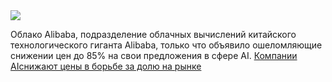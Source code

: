 <!--2025-01-01 22:49:27-->
<div class="yb">
  <div class="rss smaller1"><img src="https://habrastorage.org/getpro/habr/upload_files/0ae/834/0ff/0ae8340ffa30702b5b3c94e412d2483e.jpg" /><p>Облако Alibaba, подразделение облачных вычислений китайского технологического гиганта Alibaba, только что объявило ошеломляющие снижении цен до 85% на свои предложения в сфере AI. <a... <br><a class="light" href="https://habr.com/ru/companies/bothub/news/871218/?utm_source=habrahabr&utm_medium=rss&utm_campaign=871218">Компании AIснижают цены в борьбе за долю на рынке</a></div>
</div>
